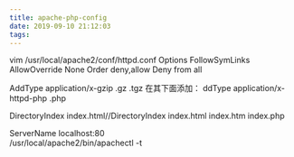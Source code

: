 ```yaml
---
title: apache-php-config
date: 2019-09-10 21:12:03
tags:
---
```

vim /usr/local/apache2/conf/httpd.conf
<Directory />
    Options FollowSymLinks
    AllowOverride None
    Order deny,allow
    Deny from all          
</Directory>

AddType application/x-gzip .gz .tgz
在其下面添加：
ddType application/x-httpd-php .php

<IfModule dir_module>
    DirectoryIndex index.html//DirectoryIndex index.html index.htm index.php
</IfModule>

ServerName localhost:80  
/usr/local/apache2/bin/apachectl -t
